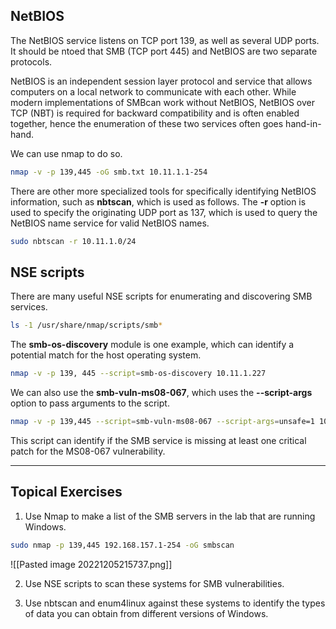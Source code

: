 ## NetBIOS
The NetBIOS service listens on TCP port 139, as well as several UDP ports. It should be ntoed that SMB (TCP port 445) and NetBIOS are two separate protocols.

NetBIOS is an independent session layer protocol and service that allows computers on a local network to communicate with each other. While modern implementations of SMBcan work without NetBIOS, NetBIOS over TCP (NBT) is required for backward compatibility and is often enabled together, hence the enumeration of these two services often goes hand-in-hand.

We can use nmap to do so.
```bash
nmap -v -p 139,445 -oG smb.txt 10.11.1.1-254
```

There are other more specialized tools for specifically identifying NetBIOS information, such as **nbtscan**, which is used as follows. The **-r** option is used to specify the originating UDP port as 137, which is used to query the NetBIOS name service for valid NetBIOS names.
```bash
sudo nbtscan -r 10.11.1.0/24
```

## NSE scripts
There are many useful NSE scripts for enumerating and discovering SMB services.
```bash
ls -1 /usr/share/nmap/scripts/smb*
```

The **smb-os-discovery** module is one example, which can identify a potential match for the host operating system.
```bash
nmap -v -p 139, 445 --script=smb-os-discovery 10.11.1.227
```

We can also use the **smb-vuln-ms08-067**, which uses the **--script-args** option to pass arguments to the script.
```bash
nmap -v -p 139,445 --script=smb-vuln-ms08-067 --script-args=unsafe=1 10.11.1.5
```
This script can identify if the SMB service is missing at least one critical patch for the MS08-067 vulnerability.
***
## Topical Exercises
1.  Use Nmap to make a list of the SMB servers in the lab that are running Windows.
```bash
sudo nmap -p 139,445 192.168.157.1-254 -oG smbscan
```
![[Pasted image 20221205215737.png]]

2.  Use NSE scripts to scan these systems for SMB vulnerabilities.

3.  Use nbtscan and enum4linux against these systems to identify the types of data you can obtain from different versions of Windows.

